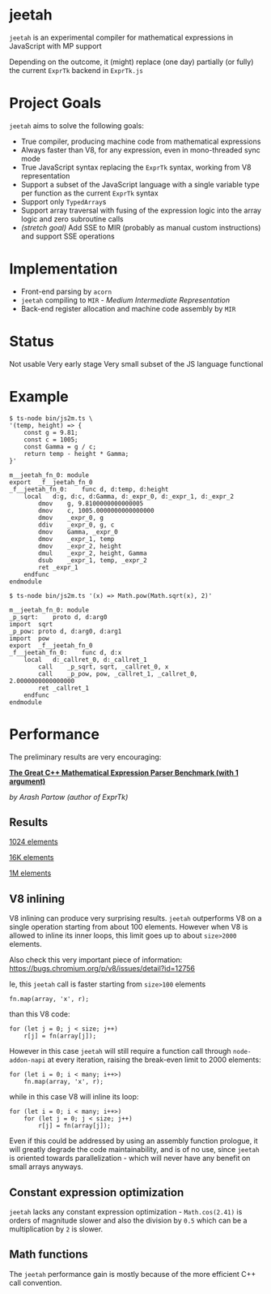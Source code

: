 # jeetah

`jeetah` is an experimental compiler for mathematical expressions in JavaScript with MP support

Depending on the outcome, it (might) replace (one day) partially (or fully) the current `ExprTk` backend in `ExprTk.js`

# Project Goals

`jeetah` aims to solve the following goals:
* True compiler, producing machine code from mathematical expressions
* Always faster than V8, for any expression, even in mono-threaded sync mode
* True JavaScript syntax replacing the `ExprTk` syntax, working from V8 representation
* Support a subset of the JavaScript language with a single variable type per function as the current `ExprTk` syntax
* Support only `TypedArray`s
* Support array traversal with fusing of the expression logic into the array logic and zero subroutine calls
* *(stretch goal)* Add SSE to MIR (probably as manual custom instructions) and support SSE operations

# Implementation
* Front-end parsing by `acorn`
* `jeetah` compiling to `MIR` - *Medium Intermediate Representation*
* Back-end register allocation and machine code assembly by `MIR`

# Status

Not usable
Very early stage
Very small subset of the JS language functional

# Example

```
$ ts-node bin/js2m.ts \
'(temp, height) => {
	const g = 9.81;
	const c = 1005;
	const Gamma = g / c;
	return temp - height * Gamma;
}'

m__jeetah_fn_0:	module
export	_f__jeetah_fn_0
_f__jeetah_fn_0:	func d, d:temp, d:height
	local	d:g, d:c, d:Gamma, d:_expr_0, d:_expr_1, d:_expr_2
		dmov	g, 9.8100000000000005
		dmov	c, 1005.0000000000000000
		dmov	_expr_0, g
		ddiv	_expr_0, g, c
		dmov	Gamma, _expr_0
		dmov	_expr_1, temp
		dmov	_expr_2, height
		dmul	_expr_2, height, Gamma
		dsub	_expr_1, temp, _expr_2
		ret	_expr_1
	endfunc
endmodule
```

```
$ ts-node bin/js2m.ts '(x) => Math.pow(Math.sqrt(x), 2)'

m__jeetah_fn_0:	module
_p_sqrt:	proto d, d:arg0
import	sqrt
_p_pow:	proto d, d:arg0, d:arg1
import	pow
export	_f__jeetah_fn_0
_f__jeetah_fn_0:	func d, d:x
	local	d:_callret_0, d:_callret_1
		call	_p_sqrt, sqrt, _callret_0, x
		call	_p_pow, pow, _callret_1, _callret_0, 2.0000000000000000
		ret	_callret_1
	endfunc
endmodule
```

# Performance

The preliminary results are very encouraging:

**[The Great C++ Mathematical Expression Parser Benchmark (with 1 argument)](https://github.com/ArashPartow/math-parser-benchmark-project)**

*by Arash Partow (author of ExprTk)*

## Results

[1024 elements](https://mmomtchev.github.io/jeetah/bench/1024)

[16K elements](https://mmomtchev.github.io/jeetah/bench/16384)

[1M elements](https://mmomtchev.github.io/jeetah/bench/1048576)

## V8 inlining

V8 inlining can produce very surprising results. `jeetah` outperforms V8 on a single operation starting from about 100 elements.
However when V8 is allowed to inline its inner loops, this limit goes up to about `size>2000` elements.

Also check this very important piece of information: https://bugs.chromium.org/p/v8/issues/detail?id=12756

Ie, this `jeetah` call is faster starting from `size>100` elements
```
fn.map(array, 'x', r);
```
than this V8 code:
```
for (let j = 0; j < size; j++)
	r[j] = fn(array[j]);
```

However in this case `jeetah` will still require a function call through `node-addon-napi` at every iteration, raising the break-even limit to 2000 elements:
```
for (let i = 0; i < many; i++>)
	fn.map(array, 'x', r);
```
while in this case V8 will inline its loop:
```
for (let i = 0; i < many; i++>)
	for (let j = 0; j < size; j++)
		r[j] = fn(array[j]);
```

Even if this could be addressed by using an assembly function prologue, it will greatly degrade the code maintainability, and is of no use, since `jeetah` is oriented towards parallelization - which will never have any benefit on small arrays anyways.

## Constant expression optimization

`jeetah` lacks any constant expression optimization - `Math.cos(2.41)` is orders of magnitude slower and also the division by `0.5` which can be a multiplication by `2` is slower.

## Math functions

The `jeetah` performance gain is mostly because of the more efficient C++ call convention.
